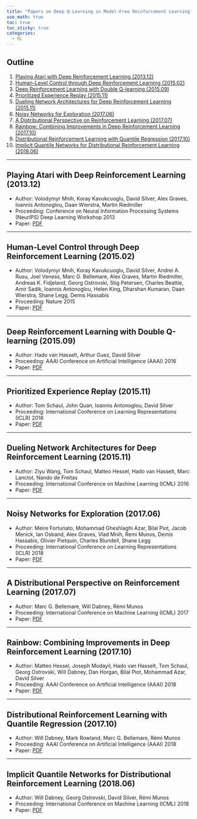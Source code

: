 ```yaml
---
title: "Papers on Deep Q-Learning in Model-Free Reinforcement Learning"
use_math: true
toc: true
toc_sticky: true
categories:
  - RL
---
```


## Outline
  
  1. [Playing Atari with Deep Reinforcement Learning (2013.12)](#1)
  2. [Human-Level Control through Deep Reinforcement Learning (2015.02)](#2)
  3. [Deep Reinforcement Learning with Double Q-learning (2015.09)](#3)
  4. [Prioritized Experience Replay (2015.11)](#4)
  5. [Dueling Network Architectures for Deep Reinforcement Learning (2015.11)](#5)
  6. [Noisy Networks for Exploration (2017.06)](#6)
  7. [A Distributional Perspective on Reinforcement Learning (2017.07)](#7)
  8. [Rainbow: Combining Improvements in Deep Reinforcement Learning (2017.10)](#8)
  9. [Distributional Reinforcement Learning with Quantile Regression (2017.10)](#9)
  10. [Implicit Quantile Networks for Distributional Reinforcement Learning (2018.06)](#10)

---

<a name="1"></a>

## Playing Atari with Deep Reinforcement Learning (2013.12)

- Author: Volodymyr Mnih, Koray Kavukcuoglu, David Silver, Alex Graves, Ioannis Antonoglou, Daan Wierstra, Martin Riedmiller
- Proceeding: Conference on Neural Information Processing Systems (NeurIPS) Deep Learning Workshop 2013
- Paper: [PDF](https://arxiv.org/pdf/1312.5602.pdf)

---

<a name="2"></a>

## Human-Level Control through Deep Reinforcement Learning (2015.02)

- Author: Volodymyr Mnih, Koray Kavukcuoglu, David Silver, Andrei A. Rusu, Joel Veness, Marc G. Bellemare, Alex Graves, Martin Riedmiller, Andreas K. Fidjeland, Georg Ostrovski, Stig Petersen, Charles Beattie, Amir Sadik, Ioannis Antonoglou, Helen King, Dharshan Kumaran, Daan Wierstra, Shane Legg, Demis Hassabis
- Proceeding: Nature 2015
- Paper: [PDF](https://storage.googleapis.com/deepmind-media/dqn/DQNNaturePaper.pdf)

---

<a name="3"></a>

## Deep Reinforcement Learning with Double Q-learning (2015.09)

- Author: Hado van Hasselt, Arthur Guez, David Silver
- Proceeding: AAAI Conference on Artificial Intelligence (AAAI) 2016
- Paper: [PDF](https://arxiv.org/pdf/1509.06461.pdf)

---

<a name="4"></a>

## Prioritized Experience Replay (2015.11)

- Author: Tom Schaul, John Quan, Ioannis Antonoglou, David Silver
- Proceeding: International Conference on Learning Representations (ICLR) 2016
- Paper: [PDF](https://arxiv.org/pdf/1511.05952.pdf)

---

<a name="5"></a>

## Dueling Network Architectures for Deep Reinforcement Learning (2015.11)

- Author: Ziyu Wang, Tom Schaul, Matteo Hessel, Hado van Hasselt, Marc Lanctot, Nando de Freitas
- Proceeding: International Conference on Machine Learning (ICML) 2016
- Paper: [PDF](https://arxiv.org/pdf/1511.06581.pdf)

---

<a name="6"></a>

## Noisy Networks for Exploration (2017.06)

- Author: Meire Fortunato, Mohammad Gheshlaghi Azar, Bilal Piot, Jacob Menick, Ian Osband, Alex Graves, Vlad Mnih, Remi Munos, Demis Hassabis, Olivier Pietquin, Charles Blundell, Shane Legg
- Proceeding: International Conference on Learning Representations (ICLR) 2018
- Paper: [PDF](https://arxiv.org/pdf/1706.10295.pdf)

---

<a name="7"></a>

## A Distributional Perspective on Reinforcement Learning (2017.07)

- Author: Marc G. Bellemare, Will Dabney, Rémi Munos
- Proceeding: International Conference on Machine Learning (ICML) 2017
- Paper: [PDF](https://arxiv.org/pdf/1707.06887.pdf)

---

<a name="8"></a>

## Rainbow: Combining Improvements in Deep Reinforcement Learning (2017.10)

- Author: Matteo Hessel, Joseph Modayil, Hado van Hasselt, Tom Schaul, Georg Ostrovski, Will Dabney, Dan Horgan, Bilal Piot, Mohammad Azar, David Silver
- Proceeding: AAAI Conference on Artificial Intelligence (AAAI) 2018
- Paper: [PDF](https://arxiv.org/pdf/1710.02298.pdf)

---

<a name="9"></a>

## Distributional Reinforcement Learning with Quantile Regression (2017.10)

- Author: Will Dabney, Mark Rowland, Marc G. Bellemare, Rémi Munos
- Proceeding: AAAI Conference on Artificial Intelligence (AAAI) 2018
- Paper: [PDF](https://arxiv.org/pdf/1710.10044.pdf)

---

<a name="10"></a>

## Implicit Quantile Networks for Distributional Reinforcement Learning (2018.06)

- Author: Will Dabney, Georg Ostrovski, David Silver, Rémi Munos
- Proceeding: International Conference on Machine Learning (ICML) 2018
- Paper: [PDF](https://arxiv.org/pdf/1806.06923.pdf)
